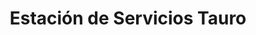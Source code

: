 ---
title: "Estación de Servicios Tauro"
url: /caracas/estacion-de-servicios-tauro-av-francisco-de-miranda/
shop: Lebensmittel
---